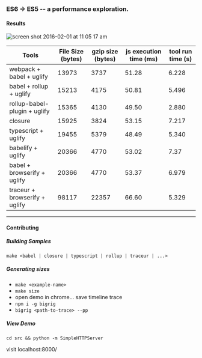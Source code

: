 ### ES6 => ES5 -- a performance exploration.

#### Results

![screen shot 2016-02-01 at 11 05 17 am](https://cloud.githubusercontent.com/assets/883126/12727905/ff35b1a4-c8d3-11e5-9d1d-85e34b1f837b.png)


| Tools                        | File Size (bytes) | gzip size (bytes) | js execution time (ms) | tool run time (s)|
| -----------------------------|-------------------|-------------------|------------------------|------------------|
| webpack + babel + uglify     | 13973             | 3737              | 51.28                  | 6.228            |
| babel + rollup + uglify      | 15213             | 4175              | 50.81                  | 5.496            |
| rollup-babel-plugin + uglify | 15365             | 4130              | 49.50                  | 2.880            |
| closure                      | 15925             | 3824              | 53.15                  | 7.217            |
| typescript + uglify          | 19455             | 5379              | 48.49                  | 5.340            |
| babelify + uglify            | 20366             | 4770              | 53.02                  | 7.37             |
| babel + browserify + uglify  | 20366             | 4770              | 53.37                  | 6.979            |
| traceur + browserify + uglify| 98117             | 22357             | 66.60                  | 5.329            |

--------------------------------


#### Contributing

##### Building Samples

`make <babel | closure | typescript | rollup | traceur | ...>`

##### Generating sizes

* `make <example-name>`
* `make size`
* open demo in chrome... save timeline trace
* `npm i -g bigrig`
* `bigrig <path-to-trace> --pp`

##### View Demo

`cd src && python -m SimpleHTTPServer`

visit localhost:8000/

